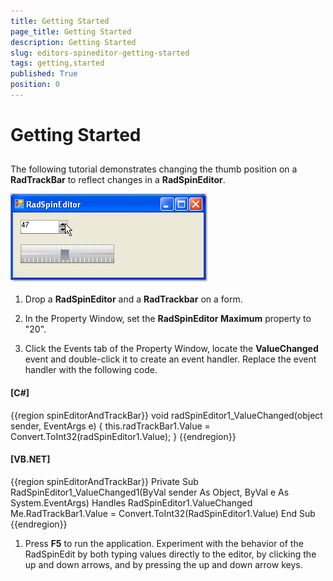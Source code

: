 ```yaml
---
title: Getting Started
page_title: Getting Started
description: Getting Started
slug: editors-spineditor-getting-started
tags: getting,started
published: True
position: 0
---
```


# Getting Started



## 

The following tutorial demonstrates changing the thumb position on a
__RadTrackBar__ to reflect changes in a
__RadSpinEditor__.

![editors-spineditor-getting-started 001](images/editors-spineditor-getting-started001.png)



1. Drop a __RadSpinEditor__ and a
    __RadTrackbar__ on a form.

1. In the Property Window, set the __RadSpinEditor Maximum__
    property to "20".

1. Click the Events tab of the Property Window, locate the
    __ValueChanged__ event and double-click it to create an event
    handler. Replace the event handler with the following code.
      

#### __[C#]__

{{region spinEditorAndTrackBar}}
	        void radSpinEditor1_ValueChanged(object sender, EventArgs e)
	        {
	            this.radTrackBar1.Value = Convert.ToInt32(radSpinEditor1.Value);
	        }
	{{endregion}}



#### __[VB.NET]__

{{region spinEditorAndTrackBar}}
	    Private Sub RadSpinEditor1_ValueChanged1(ByVal sender As Object, ByVal e As System.EventArgs) Handles RadSpinEditor1.ValueChanged
	        Me.RadTrackBar1.Value = Convert.ToInt32(RadSpinEditor1.Value)
	    End Sub
	{{endregion}}



1. Press __F5__ to run the application. Experiment with the
    behavior of the RadSpinEdit by both typing values directly to the editor,
    by clicking the up and down arrows, and by pressing the up and down arrow
    keys.
